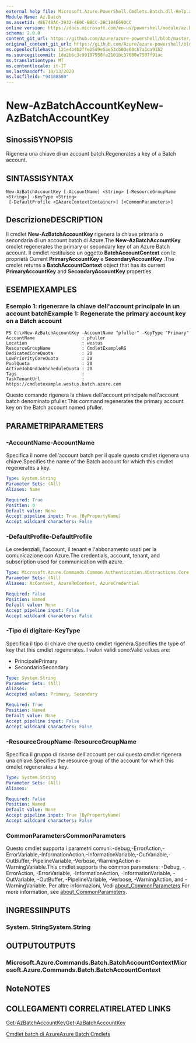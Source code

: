 ```yaml
---
external help file: Microsoft.Azure.PowerShell.Cmdlets.Batch.dll-Help.xml
Module Name: Az.Batch
ms.assetid: 486748AC-3932-4E0C-BBCC-2BC194E69DCC
online version: https://docs.microsoft.com/en-us/powershell/module/az.batch/new-azbatchaccountkey
schema: 2.0.0
content_git_url: https://github.com/Azure/azure-powershell/blob/master/src/Batch/Batch/help/New-AzBatchAccountKey.md
original_content_git_url: https://github.com/Azure/azure-powershell/blob/master/src/Batch/Batch/help/New-AzBatchAccountKey.md
ms.openlocfilehash: 121e4b4b2ffe25d9e5ae53cb03e60cb7a1da91b2
ms.sourcegitcommit: 1de2b6c3c99197958fa2101bc37680e7507f91ac
ms.translationtype: MT
ms.contentlocale: it-IT
ms.lasthandoff: 10/13/2020
ms.locfileid: "94188580"
---
```

# <span data-ttu-id="7653e-101">New-AzBatchAccountKey</span><span class="sxs-lookup"><span data-stu-id="7653e-101">New-AzBatchAccountKey</span></span>

## <span data-ttu-id="7653e-102">Sinossi</span><span class="sxs-lookup"><span data-stu-id="7653e-102">SYNOPSIS</span></span>
<span data-ttu-id="7653e-103">Rigenera una chiave di un account batch.</span><span class="sxs-lookup"><span data-stu-id="7653e-103">Regenerates a key of a Batch account.</span></span>

## <span data-ttu-id="7653e-104">SINTASSI</span><span class="sxs-lookup"><span data-stu-id="7653e-104">SYNTAX</span></span>

```
New-AzBatchAccountKey [-AccountName] <String> [-ResourceGroupName <String>] -KeyType <String>
 [-DefaultProfile <IAzureContextContainer>] [<CommonParameters>]
```

## <span data-ttu-id="7653e-105">Descrizione</span><span class="sxs-lookup"><span data-stu-id="7653e-105">DESCRIPTION</span></span>
<span data-ttu-id="7653e-106">Il cmdlet **New-AzBatchAccountKey** rigenera la chiave primaria o secondaria di un account batch di Azure.</span><span class="sxs-lookup"><span data-stu-id="7653e-106">The **New-AzBatchAccountKey** cmdlet regenerates the primary or secondary key of an Azure Batch account.</span></span>
<span data-ttu-id="7653e-107">Il cmdlet restituisce un oggetto **BatchAccountContext** con le proprietà Current **PrimaryAccountKey** e **SecondaryAccountKey** .</span><span class="sxs-lookup"><span data-stu-id="7653e-107">The cmdlet returns a **BatchAccountContext** object that has its current **PrimaryAccountKey** and **SecondaryAccountKey** properties.</span></span>

## <span data-ttu-id="7653e-108">ESEMPI</span><span class="sxs-lookup"><span data-stu-id="7653e-108">EXAMPLES</span></span>

### <span data-ttu-id="7653e-109">Esempio 1: rigenerare la chiave dell'account principale in un account batch</span><span class="sxs-lookup"><span data-stu-id="7653e-109">Example 1: Regenerate the primary account key on a Batch account</span></span>
```
PS C:\>New-AzBatchAccountKey -AccountName "pfuller" -KeyType "Primary"
AccountName                  : pfuller
Location                     : westus
ResourceGroupName            : CmdletExampleRG
DedicatedCoreQuota           : 20
LowPriorityCoreQuota         : 20
PoolQuota                    : 20
ActiveJobAndJobScheduleQuota : 20
Tags                         :
TaskTenantUrl                : https://cmdletexample.westus.batch.azure.com
```

<span data-ttu-id="7653e-110">Questo comando rigenera la chiave dell'account principale nell'account batch denominato pfuller.</span><span class="sxs-lookup"><span data-stu-id="7653e-110">This command regenerates the primary account key on the Batch account named pfuller.</span></span>

## <span data-ttu-id="7653e-111">PARAMETRI</span><span class="sxs-lookup"><span data-stu-id="7653e-111">PARAMETERS</span></span>

### <span data-ttu-id="7653e-112">-AccountName</span><span class="sxs-lookup"><span data-stu-id="7653e-112">-AccountName</span></span>
<span data-ttu-id="7653e-113">Specifica il nome dell'account batch per il quale questo cmdlet rigenera una chiave.</span><span class="sxs-lookup"><span data-stu-id="7653e-113">Specifies the name of the Batch account for which this cmdlet regenerates a key.</span></span>

```yaml
Type: System.String
Parameter Sets: (All)
Aliases: Name

Required: True
Position: 0
Default value: None
Accept pipeline input: True (ByPropertyName)
Accept wildcard characters: False
```

### <span data-ttu-id="7653e-114">-DefaultProfile</span><span class="sxs-lookup"><span data-stu-id="7653e-114">-DefaultProfile</span></span>
<span data-ttu-id="7653e-115">Le credenziali, l'account, il tenant e l'abbonamento usati per la comunicazione con Azure.</span><span class="sxs-lookup"><span data-stu-id="7653e-115">The credentials, account, tenant, and subscription used for communication with azure.</span></span>

```yaml
Type: Microsoft.Azure.Commands.Common.Authentication.Abstractions.Core.IAzureContextContainer
Parameter Sets: (All)
Aliases: AzContext, AzureRmContext, AzureCredential

Required: False
Position: Named
Default value: None
Accept pipeline input: False
Accept wildcard characters: False
```

### <span data-ttu-id="7653e-116">-Tipo di digitare</span><span class="sxs-lookup"><span data-stu-id="7653e-116">-KeyType</span></span>
<span data-ttu-id="7653e-117">Specifica il tipo di chiave che questo cmdlet rigenera.</span><span class="sxs-lookup"><span data-stu-id="7653e-117">Specifies the type of key that this cmdlet regenerates.</span></span>
<span data-ttu-id="7653e-118">I valori validi sono:</span><span class="sxs-lookup"><span data-stu-id="7653e-118">Valid values are:</span></span>
- <span data-ttu-id="7653e-119">Principale</span><span class="sxs-lookup"><span data-stu-id="7653e-119">Primary</span></span>
- <span data-ttu-id="7653e-120">Secondario</span><span class="sxs-lookup"><span data-stu-id="7653e-120">Secondary</span></span>

```yaml
Type: System.String
Parameter Sets: (All)
Aliases:
Accepted values: Primary, Secondary

Required: True
Position: Named
Default value: None
Accept pipeline input: False
Accept wildcard characters: False
```

### <span data-ttu-id="7653e-121">-ResourceGroupName</span><span class="sxs-lookup"><span data-stu-id="7653e-121">-ResourceGroupName</span></span>
<span data-ttu-id="7653e-122">Specifica il gruppo di risorse dell'account per cui questo cmdlet rigenera una chiave.</span><span class="sxs-lookup"><span data-stu-id="7653e-122">Specifies the resource group of the account for which this cmdlet regenerates a key.</span></span>

```yaml
Type: System.String
Parameter Sets: (All)
Aliases:

Required: False
Position: Named
Default value: None
Accept pipeline input: True (ByPropertyName)
Accept wildcard characters: False
```

### <span data-ttu-id="7653e-123">CommonParameters</span><span class="sxs-lookup"><span data-stu-id="7653e-123">CommonParameters</span></span>
<span data-ttu-id="7653e-124">Questo cmdlet supporta i parametri comuni:-debug,-ErrorAction,-ErrorVariable,-InformationAction,-InformationVariable,-OutVariable,-OutBuffer,-PipelineVariable,-Verbose,-WarningAction e-WarningVariable.</span><span class="sxs-lookup"><span data-stu-id="7653e-124">This cmdlet supports the common parameters: -Debug, -ErrorAction, -ErrorVariable, -InformationAction, -InformationVariable, -OutVariable, -OutBuffer, -PipelineVariable, -Verbose, -WarningAction, and -WarningVariable.</span></span> <span data-ttu-id="7653e-125">Per altre informazioni, Vedi [about_CommonParameters](http://go.microsoft.com/fwlink/?LinkID=113216).</span><span class="sxs-lookup"><span data-stu-id="7653e-125">For more information, see [about_CommonParameters](http://go.microsoft.com/fwlink/?LinkID=113216).</span></span>

## <span data-ttu-id="7653e-126">INGRESSI</span><span class="sxs-lookup"><span data-stu-id="7653e-126">INPUTS</span></span>

### <span data-ttu-id="7653e-127">System. String</span><span class="sxs-lookup"><span data-stu-id="7653e-127">System.String</span></span>

## <span data-ttu-id="7653e-128">OUTPUT</span><span class="sxs-lookup"><span data-stu-id="7653e-128">OUTPUTS</span></span>

### <span data-ttu-id="7653e-129">Microsoft.Azure.Commands.Batch.BatchAccountContext</span><span class="sxs-lookup"><span data-stu-id="7653e-129">Microsoft.Azure.Commands.Batch.BatchAccountContext</span></span>

## <span data-ttu-id="7653e-130">Note</span><span class="sxs-lookup"><span data-stu-id="7653e-130">NOTES</span></span>

## <span data-ttu-id="7653e-131">COLLEGAMENTI CORRELATI</span><span class="sxs-lookup"><span data-stu-id="7653e-131">RELATED LINKS</span></span>

[<span data-ttu-id="7653e-132">Get-AzBatchAccountKey</span><span class="sxs-lookup"><span data-stu-id="7653e-132">Get-AzBatchAccountKey</span></span>](./Get-AzBatchAccountKey.md)

[<span data-ttu-id="7653e-133">Cmdlet batch di Azure</span><span class="sxs-lookup"><span data-stu-id="7653e-133">Azure Batch Cmdlets</span></span>](/powershell/module/Az.Batch/)
